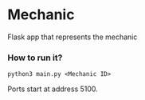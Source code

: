 # Mechanic

Flask app that represents the mechanic

### How to run it?

```
python3 main.py <Mechanic ID>
```

Ports start at address 5100.